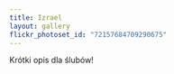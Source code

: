```yaml
---
title: Izrael
layout: gallery
flickr_photoset_id: "72157684709290675"
---
```

Krótki opis dla ślubów!